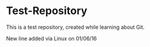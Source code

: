 # Test-Repository
This is a test repository, created while learning about Git.

New line added via Linux on 01/06/16
